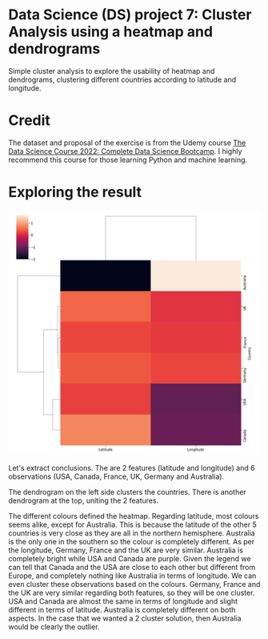 # Data Science (DS) project 7: Cluster Analysis using a heatmap and dendrograms
Simple cluster analysis to explore the usability of heatmap and dendrograms, clustering different countries according to latitude and longitude.

# Credit
The dataset and proposal of the exercise is from the Udemy course [The Data Science Course 2022: Complete Data Science Bootcamp](https://www.udemy.com/course/the-data-science-course-complete-data-science-bootcamp/). I highly recommend this course for those learning Python and machine learning.

# Exploring the result
<p align="center">
  <img src="https://github.com/MariaGoniIba/DS7-Cluster-Analysis-Heatmap-Dendrogram/blob/main/Heatmap.png" | width=600>
</p>

Let's extract conclusions. The are 2 features (latitude and longitude) and 6 observations (USA, Canada, France, UK, Germany and Australia). 

The dendrogram on the left side clusters the countries. There is another dendrogram at the top, uniting the 2 features.

The different colours defined the heatmap. Regarding latitude, most colours seems alike, except for Australia. This is because the latitude of the other 5 countries is very close as they are all in the northern hemisphere. Australia is the only one in the southern so the colour is completely different. 
As per the longitude, Germany, France and the UK are very similar. Australia is completely bright while USA and Canada are purple. 
Given the legend we can tell that Canada and the USA are close to each other but different from Europe, and completely nothing like Australia in terms of longitude. 
We can even cluster these observations based on the colours. Germany, France and the UK are very similar regarding both features, so they will be one cluster. 
USA and Canada are almost the same in terms of longitude and slight different in terms of latitude. Australia is completely different on both aspects. 
In the case that we wanted a 2 cluster solution, then Australia would be clearly the outlier.
